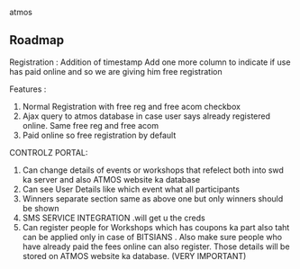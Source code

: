 atmos


## Roadmap

Registration : Addition of timestamp
Add one more column to indicate if use has paid online and so we are giving him free registration

Features :

1. Normal Registration with free reg and free acom checkbox 
2. Ajax query to atmos database in case user says already registered online. Same free reg and free acom 
3. Paid online so free registration by default

CONTROLZ PORTAL:

1. Can change details of events or workshops that refelect both into swd ka server and also ATMOS website ka database
2. Can see User  Details like which event what all participants
3. Winners separate section same as above one but only winners should be shown
4. SMS SERVICE INTEGRATION .will get u the creds
5. Can register people for Workshops which has coupons ka part also taht can be applied only in case of BITSIANS . Also make sure people who have already paid the fees online can also register. Those details will be stored on ATMOS website ka database. (VERY IMPORTANT)